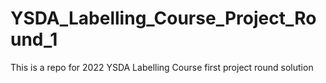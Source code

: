 # YSDA_Labelling_Course_Project_Round_1
This is a repo for 2022 YSDA Labelling Course first project round solution
